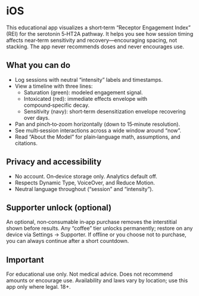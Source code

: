 # iOS
This educational app visualizes a short‑term “Receptor Engagement Index” (REI) for the serotonin 5‑HT2A pathway. It helps you see how session timing affects near‑term sensitivity and recovery—encouraging spacing, not stacking. The app never recommends doses and never encourages use.

## What you can do

- Log sessions with neutral “intensity” labels and timestamps.
- View a timeline with three lines:
   - Saturation (green): modeled engagement signal.
   - Intoxicated (red): immediate effects envelope with compound‑specific decay.
   - Sensitivity (navy): short‑term desensitization envelope recovering over days.
- Pan and pinch‑to‑zoom horizontally (down to 15‑minute resolution).
- See multi‑session interactions across a wide window around “now”.
- Read “About the Model” for plain‑language math, assumptions, and citations.

## Privacy and accessibility

- No account. On‑device storage only. Analytics default off.
- Respects Dynamic Type, VoiceOver, and Reduce Motion.
- Neutral language throughout (“session” and “intensity”).

## Supporter unlock (optional)

An optional, non‑consumable in‑app purchase removes the interstitial shown before results. Any “coffee” tier unlocks permanently; restore on any device via Settings → Supporter. If offline or you choose not to purchase, you can always continue after a short countdown.

## Important

For educational use only. Not medical advice. Does not recommend amounts or encourage use. Availability and laws vary by location; use this app only where legal. 18+.
